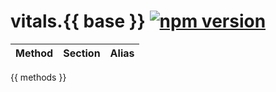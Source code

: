 # vitals.{{ base }} [![npm version](https://img.shields.io/badge/npm-3.0.0-brightgreen.svg?style=flat)](https://www.npmjs.com/package/node-vitals)

| Method | Section | Alias |
| :----: | :-----: | :---: |
{{ methods }}

